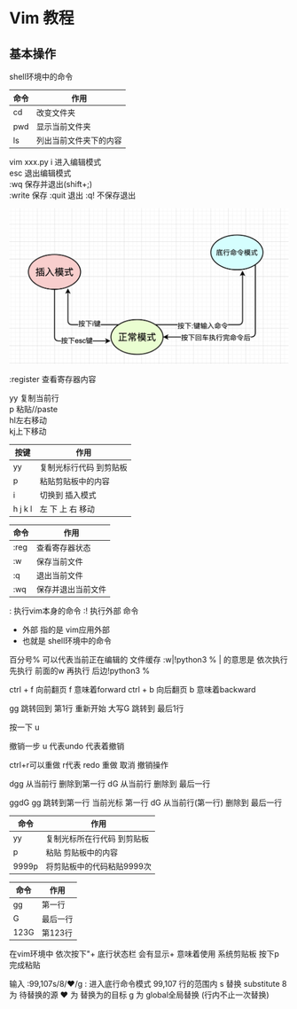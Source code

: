 # Vim 教程

## 基本操作

shell环境中的命令

| 命令 | 作用 |
| ---- | ---- |
| cd   | 改变文件夹 |
| pwd  | 显示当前文件夹 |
| ls   | 列出当前文件夹下的内容 |

vim xxx.py
i 进入编辑模式  
esc 退出编辑模式  
 :wq 保存并退出(shift+;)  
 :write 保存 :quit 退出 :q! 不保存退出

![Vim三种状态切换](../图/Vim/Vim三种状态切换.png)

:register 查看寄存器内容

yy 复制当前行  
p 粘贴//paste  
hl左右移动  
kj上下移动

| 按键 | 作用 |
| ---- | ---- |
| yy   | 复制光标行代码 到剪贴板 |
| p    | 粘贴剪贴板中的内容 |
| i    | 切换到 插入模式 |
| h j k l | 左 下 上 右 移动 |

| 命令 | 作用 |
| ---- | ---- |
| :reg | 查看寄存器状态 |
| :w   | 保存当前文件 |
| :q   | 退出当前文件 |
| :wq  | 保存并退出当前文件 |

: 执行vim本身的命令
:! 执行外部 命令

- 外部 指的是 vim应用外部
- 也就是 shell环境中的命令

百分号%
可以代表当前正在编辑的 文件缓存
:w|!python3 %
| 的意思是 依次执行
先执行 前面的w
再执行 后边!python3 %

ctrl + f
向前翻页
f 意味着forward
ctrl + b
向后翻页
b 意味着backward

gg
跳转回到 第1行
重新开始
大写G
跳转到 最后1行

按一下 u

撤销一步
u 代表undo
代表着撤销

ctrl+r可以重做
r代表
redo 重做
取消 撤销操作

dgg
从当前行
删除到第一行
dG
从当前行
删除到 最后一行

ggdG
gg
跳转到第一行
当前光标 第一行
dG
从当前行(第一行)
删除到 最后一行

| 命令 | 作用 |
| ---- | ---- |
| yy   | 复制光标所在行代码 到剪贴板 |
| p    | 粘贴 剪贴板中的内容 |
| 9999p| 将剪贴板中的代码粘贴9999次 |

| 命令 | 作用 |
| ---- | ---- |
| gg   | 第一行 |
| G    | 最后一行 |
| 123G | 第123行 |

在vim环境中
依次按下"+
底行状态栏 会有显示+ 意味着使用 系统剪贴板
按下p
完成粘贴

输入 :99,107s/8/❤/g
: 进入底行命令模式
99,107 行的范围内
s 替换 substitute
8 为 待替换的源
❤ 为 替换为的目标
g 为 global全局替换
(行内不止一次替换)
